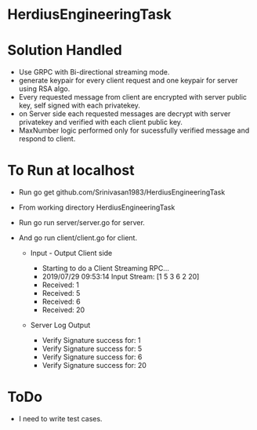 # HerdiusEngineeringTask

# Solution Handled
* Use GRPC with Bi-directional streaming mode.
* generate keypair for every client request and one keypair for server using RSA algo.
* Every requested message from client are encrypted with server public key, self signed with each    privatekey.
* on Server side each requested messages are decrypt with server privatekey and verified with each   client public key.
* MaxNumber logic performed only for sucessfully verified message and respond to client.

# To Run at localhost
* Run go get github.com/Srinivasan1983/HerdiusEngineeringTask
* From working directory HerdiusEngineeringTask
* Run go run server/server.go for server.
* And go run client/client.go for client.

    * Input - Output Client side
        * Starting to do a Client Streaming RPC...
        * 2019/07/29 09:53:14 Input Stream: [1 5 3 6 2 20]
        * Received: 1
        * Received: 5
        * Received: 6
        * Received: 20

    * Server Log Output 
        * Verify Signature success for: 1
        * Verify Signature success for: 5
        * Verify Signature success for: 6
        * Verify Signature success for: 20



# ToDo
* I need to write test cases.